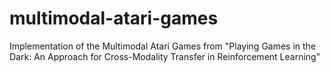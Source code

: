 # multimodal-atari-games
Implementation of the Multimodal Atari Games from "Playing Games in the Dark: An Approach for Cross-Modality Transfer in Reinforcement Learning"
